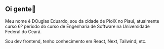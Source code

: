 ## Oi gente👋

Meu nome é DOuglas Eduardo, sou da cidade de PioIX no Piauí, atualmente curso  6º período do curso de Engenharia de Software na Universidade Federal do Ceará.

Sou dev frontend, tenho conhecimento em React, Next, Tailwind, etc.
<!--
**douglasessousa/douglasessousa** is a ✨ _special_ ✨ repository because its `README.md` (this file) appears on your GitHub profile.

Here are some ideas to get you started:

- 🔭 I’m currently working on ...
- 🌱 I’m currently learning ...
- 👯 I’m looking to collaborate on ...
- 🤔 I’m looking for help with ...
- 💬 Ask me about ...
- 📫 How to reach me: ...
- 😄 Pronouns: ...
- ⚡ Fun fact: ...
-->
